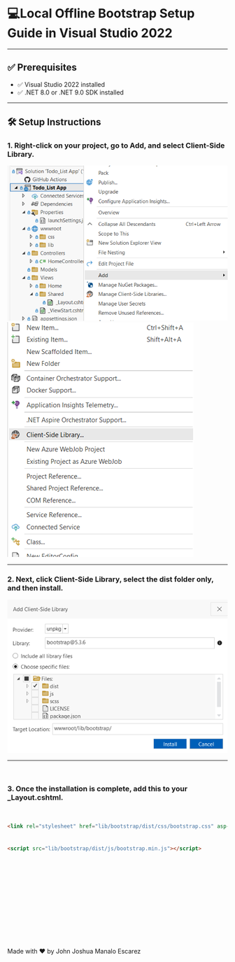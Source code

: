 # 💻Local Offline Bootstrap Setup Guide in Visual Studio 2022    

---

## ✅ Prerequisites

- ✅ Visual Studio 2022 installed
- ✅ .NET 8.0 or .NET 9.0 SDK installed

---

## 🛠️ Setup Instructions

### 1. Right-click on your project, go to Add, and select Client-Side Library.
![Step 1](add1.png)
![Step 1](add2.png)

---

### 2. Next, click Client-Side Library, select the dist folder only, and then install.
![Step 1](add3.png)



---

<br>

### 3. Once the installation is complete, add this to your _Layout.cshtml. 
<br>

```html
<link rel="stylesheet" href="lib/bootstrap/dist/css/bootstrap.css" asp-append-version="true" />


<script src="lib/bootstrap/dist/js/bootstrap.min.js"></script>
```
<br>
<br>
<br>
<br>
<br>
<br>
<br>
<br>
<br>
<br>
<br>
<br>
Made with ❤️ by John Joshua Manalo Escarez






